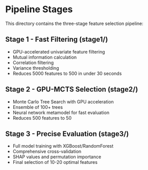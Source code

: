 # Pipeline Stages

This directory contains the three-stage feature selection pipeline:

## Stage 1 - Fast Filtering (stage1/)
- GPU-accelerated univariate feature filtering
- Mutual information calculation
- Correlation filtering
- Variance thresholding
- Reduces 5000 features to 500 in under 30 seconds

## Stage 2 - GPU-MCTS Selection (stage2/)
- Monte Carlo Tree Search with GPU acceleration
- Ensemble of 100+ trees
- Neural network metamodel for fast evaluation
- Reduces 500 features to 50

## Stage 3 - Precise Evaluation (stage3/)
- Full model training with XGBoost/RandomForest
- Comprehensive cross-validation
- SHAP values and permutation importance
- Final selection of 10-20 optimal features